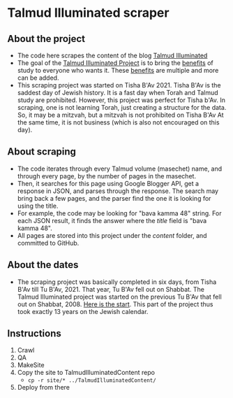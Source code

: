 # Talmud Illuminated scraper

## About the project

* The code here scrapes the content of the blog [Talmud Illuminated](http://mkerzner.blogspot.com/)
* The goal of the [Talmud Illuminated Project](https://talmudilluminated.com/) is to bring the [benefits](doc/benefits.md) of
study to everyone who wants it. These [benefits](doc/benefits.md) are multiple and more can be added.
* This scraping project was started on Tisha B'Av 2021. Tisha B'Av is the saddest day of Jewish history. 
  It is a fast day when Torah and Talmud study are prohibited. However, this project was perfect for Tisha b'Av.
In scraping, one is not learning Torah, just creating a structure for the data. So, it may be a mitzvah, but a mitzvah is not prohibited on Tisha B'Av
At the same time, it is not business (which is also not encouraged on this day).
  
## About scraping

* The code iterates through every Talmud volume (masechet) name, and through every page, by the number of pages in the masechet.
* Then, it searches for this page using Google Blogger API, get a response in JSON, and parses through the response.
The search may bring back a few pages, and the parser find the one it is looking for using the title.
* For example, the code may be looking for "bava kamma 48" string. For each JSON result, 
it finds the answer where the _title_ field is "bava kamma 48".
* All pages are stored into this project under the _content_ folder, and committed to GitHub.  

## About the dates

* The scraping project was basically completed in six days, from Tisha B'Av till Tu B'Av, 2021. That year, Tu B'Av
fell out on Shabbat. The Talmud Illuminated project was started on the previous Tu B'Av that fell out on Shabbat, 2008.
[Here is the start](http://mkerzner.blogspot.com/2008/08/purpose-of-daf-in-100-words.html).
This part of the project thus took exactly 13 years on the Jewish calendar.
  
## Instructions

1. Crawl
2. QA
3. MakeSite
4. Copy the site to TalmudIlluminatedContent repo
   * `cp -r site/* ../TalmudIlluminatedContent/`
5. Deploy from there